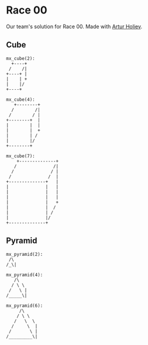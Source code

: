 # Race 00
Our team's solution for Race 00.
Made with [Artur Holiev](https://github.com/holiev).

## Cube
```
mx_cube(2):
  +----+
 /    /|
+----+ |
|    | +
|    |/
+----+

mx_cube(4):
   +--------+
  /        /|
 /        / |
+--------+  |
|        |  |
|        |  +
|        | /
|        |/
+--------+

mx_cube(7):
    +--------------+
   /              /|
  /              / |
 /              /  |
+--------------+   |
|              |   |
|              |   |
|              |   |
|              |   +
|              |  /
|              | /
|              |/
+--------------+
```

## Pyramid
```
mx_pyramid(2):
 /\
/_\|

mx_pyramid(4):
   /\
  / \ \
 /   \ |
/_____\|

mx_pyramid(6):
     /\
    / \ \
   /   \  \
  /     \  |
 /       \ |
/_________\|
``` 
